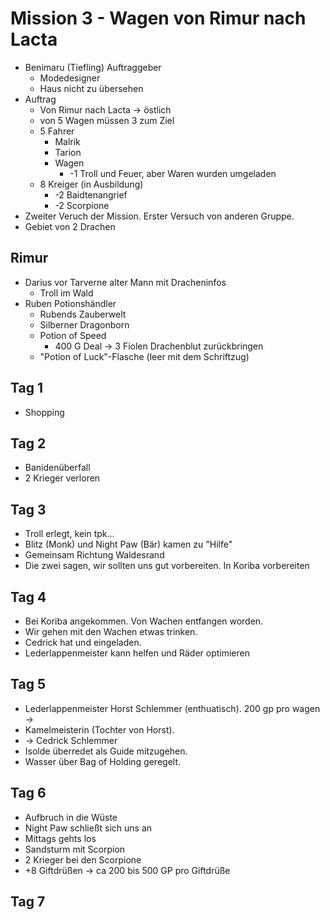 # Mission 3 - Wagen von Rimur nach Lacta

- Benimaru (Tiefling) Auftraggeber
	- Modedesigner
	- Haus nicht zu übersehen
- Auftrag
	- Von Rimur nach Lacta -> östlich
	- von 5 Wagen müssen 3 zum Ziel
	- 5 Fahrer
		- Malrik
		- Tarion
		- Wagen
			- -1 Troll und Feuer, aber Waren wurden umgeladen
	- 8 Kreiger (in Ausbildung)
		- -2 Baidtenangrief
        - -2 Scorpione
- Zweiter Veruch der Mission. Erster Versuch von anderen Gruppe.
- Gebiet von 2 Drachen

##  Rimur
-  Darius vor Tarverne alter Mann mit Dracheninfos
	- Troll im Wald
- Ruben Potionshändler
	- Rubends Zauberwelt
	- Silberner Dragonborn
	- Potion of Speed
		- 400 G Deal -> 3 Fiolen Drachenblut zurückbringen
	- "Potion of Luck"-Flasche (leer mit dem Schriftzug)

## Tag 1
- Shopping

## Tag 2
- Banidenüberfall
- 2 Krieger verloren

## Tag 3
- Troll erlegt, kein tpk...
- Blitz (Monk) und Night Paw (Bär) kamen zu "Hilfe"
- Gemeinsam Richtung Waldesrand
- Die zwei sagen, wir sollten uns gut vorbereiten. In Koriba vorbereiten

## Tag 4
- Bei Koriba angekommen. Von Wachen entfangen worden.
- Wir gehen mit den Wachen etwas trinken.
- Cedrick hat und eingeladen.
- Lederlappenmeister kann helfen und Räder optimieren

## Tag 5
- Lederlappenmeister Horst Schlemmer (enthuatisch). 200 gp pro wagen -> 
- Kamelmeisterin (Tochter von Horst). 
- -> Cedrick Schlemmer
- Isolde überredet als Guide mitzugehen.
- Wasser über Bag of Holding geregelt.

## Tag 6
- Aufbruch in die Wüste
- Night Paw schließt sich uns an
- Mittags gehts los
- Sandsturm mit Scorpion
- 2 Krieger bei den Scorpione
- +8 Giftdrüßen -> ca 200 bis 500 GP pro Giftdrüße

## Tag 7
